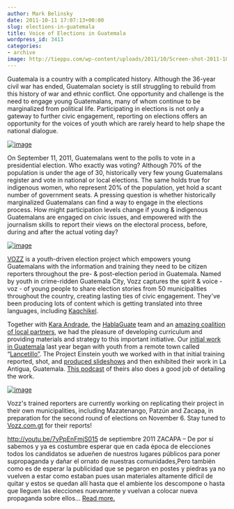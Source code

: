 ```yaml
---
author: Mark Belinsky
date: 2011-10-11 17:07:13+00:00
slug: elections-in-guatemala
title: Voice of Elections in Guatemala
wordpress_id: 3413
categories:
- archive
image: http://tieppu.com/wp-content/uploads/2011/10/Screen-shot-2011-10-13-at-7.54.40-PM-300x238.png
---
```


Guatemala is a country with a complicated history. Although the 36-year civil war has ended, Guatemalan society is still struggling to rebuild from this history of war and ethnic conflict. One opportunity and challenge is the need to engage young Guatemalans, many of whom continue to be marginalized from political life. Participating in elections is not only a gateway to further civic engagement, reporting on elections offers an opportunity for the voices of youth which are rarely heard to help shape the national dialogue.


[![image](http://tieppu.com/wp-content/uploads/2011/10/Screen-shot-2011-10-13-at-7.54.40-PM-300x238.png)](http://vozz.com.gt/posts/35-reporteros-de-vozz-salen-al-mundo)


On September 11, 2011, Guatemalans went to the polls to vote in a presidential election. Who exactly was voting? Although 70% of the population is under the age of 30, historically very few young Guatemalans register and vote in national or local elections. The same holds true for indigenous women, who represent 20% of the population, yet hold a scant number of government seats. A pressing question is whether historically marginalized Guatemalans can find a way to engage in the elections process. How might participation levels change if young & indigenous Guatemalans are engaged on civic issues, and empowered with the journalism skills to report their views on the electoral process, before, during and after the actual voting day?

[![image](http://tieppu.com/wp-content/uploads/2011/10/vozz-banner_v2-210x300.jpg)](http://en.vozz.com.gt/)

[VOZZ](http://en.vozz.com.gt/) is a youth-driven election project which empowers young Guatemalans with the information and training they need to be citizen reporters throughout the pre- & post-election period in Guatemala. Named by youth in crime-ridden Guatemala City, Vozz captures the spirit & voice - voz - of young people to share election stories from 50 municipalities throughout the country, creating lasting ties of civic engagement. They've been producing lots of content which is getting translated into three languages, including [Kaqchikel](http://ka.vozz.com.gt).

Together with [Kara Andrade](http://karaandrade.com/), the [HablaGuate](http://hablaguate.com/) team and an [amazing coalition of local partners](http://en.vozz.com.gt/pages/38-collaborators), we had the pleasure of developing curriculum and providing materials and strategy to this important initiative. Our [initial work in Guatemala](http://tieppu.com/2010/05/05/introducing-project-einstein-guatemala/) last year began with youth from a remote town called “[Lancetillo”](http://lancetillo.hablaguate.com/). The Project Einstein youth we worked with in that initial training reported, shot, and [produced slideshows](https://secure.flickr.com/photos/digitaldemocracy/sets/72157624024422043/with/4785687266/) and then exhibited their work in La Antigua, Guatemala. [This podcast](http://globalvoicesonline.org/2011/10/01/global-voices-podcast-4-together-we-rise/) of theirs also does a good job of detailing the work.


[![image](http://tieppu.com/wp-content/uploads/2011/10/Screen-shot-2011-10-13-at-7.54.07-PM-300x200.png)](http://vozz.com.gt/posts/32-empezamos-con-animo)


Vozz's trained reporters are currently working on replicating their project in their own municipalities, including Mazatenango, Patzún and Zacapa, in preparation for the second round of elections on November 6. Stay tuned to [Vozz.com.gt](http://en.vozz.com.gt) for their reports!

http://youtu.be/7yPpEnFmjS015 de septiembre 2011 ZACAPA – De por sí sabemos y ya es costumbre esperar que en cada época de elecciones todos los candidatos se adueñen de nuestros lugares públicos para poner supropaganda y dañar el ornato de nuestras comunidades,Pero también como es de esperar la publicidad que se pegaron en postes y piedras ya no vuelven a estar como estaban pues usan materiales altamente difícil de quitar y estos se quedan allí hasta que el ambiente los descompone o hasta que lleguen las elecciones nuevamente y vuelvan a colocar nueva propaganda sobre ellos... [Read more.](http://vozz.com.gt/videos/45-basura-electoral)
